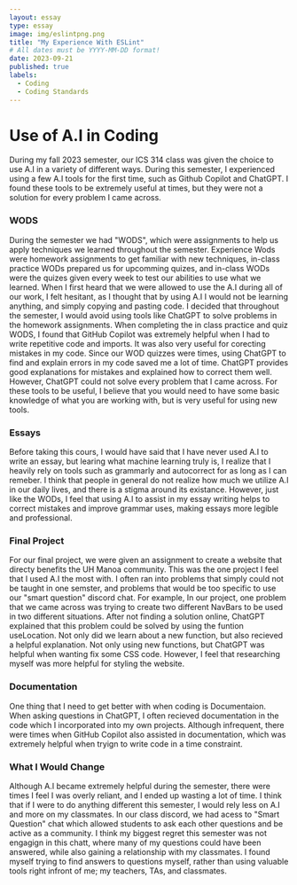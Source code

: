 ```yaml
---
layout: essay
type: essay
image: img/eslintpng.png
title: "My Experience With ESLint"
# All dates must be YYYY-MM-DD format!
date: 2023-09-21
published: true
labels:
  - Coding
  - Coding Standards
---
```

<h1> Use of A.I in Coding </h1>
<p> 
  During my fall 2023 semester, our ICS 314 class was given the choice to use A.I in a variety of different ways. During this semester, I experienced using a few A.I tools for 
the first time, such as Github Copilot and ChatGPT. I found these tools to be extremely useful at times, but they were not a solution for every problem I came across.
</p>

<h3> WODS </h3>
<p> During the semester we had "WODS", which were assignments to help us apply techniques we learned throughout the semester. Experience Wods were 
  homework assignments to get familiar with new techniques, in-class practice WODs prepared us for upcomming quizes, and in-class WODs were the quizes given every week
to test our abilities to use what we learned. When I first heard that we were allowed to use the A.I during all of our work, I felt hesitant, as I thought that by using A.I
  I would not be learning anything, and simply copying and pasting code. I decided that throughout the semester, I would avoid using tools like ChatGPT to solve problems in the homework assignments. When completing the in class practice and quiz WODS, I found that GitHub Copilot was extremely helpful when I had to write repetitive code and imports. It was also very useful for corecting mistakes in my code. Since our WOD quizzes were times, using ChatGPT to find and explain errors in my code saved me a lot of time. ChatGPT provides good explanations for mistakes and explained how to correct them well. However, ChatGPT could not solve every problem that I came across. For these tools to be useful, I believe that you would need to have some basic knowledge of what you are working with, but is very useful for using new tools.
</p>

<h3> Essays </h3>
<p> Before taking this cours, I would have said that I have never used A.I to write an essay, but learing what machine learning truly is, I realize that I heavily rely on tools such as grammarly and autocorrect for as long as I can remeber. I think that people in general do not realize how much we utilize A.I in our daily lives, and there is a stigma around its existance. However, just like the WODs, I feel that using A.I to assist in my essay writing helps to correct mistakes and improve grammar uses, making essays more legible and professional. 
</p>

<h3> Final Project </h3>
<p> For our final project, we were given an assignment to create a website that directy benefits the UH Manoa community. This was the one project I feel that I used A.I the most with. I often ran into problems that simply could not be taught in one semster, and problems that would be too specific to use our "smart question" discord chat. For example, In our project, one problem that we came across was trying to create two different NavBars to be used in two different situations. After not finding a solution online, ChatGPT explained that this problem could be solved by using the funtion useLocation. Not only did we learn about a new function, but also recieved a helpful explanation. Not only using new functions, but ChatGPT was helpful when wanting fix some CSS code. However, I feel that researching myself was more helpful for styling the website. 
</p>
<h3> Documentation </h3>
<p> One thing that I need to get better with when coding is Documentaion. When asking questions in ChatGPT, I often recieved documentation in the code which I incorporated into my own projects. Although infrequent, there were times when GitHub Copilot also assisted in documentation, which was extremely helpful when tryign to write code in a time constraint. 
</p>

<h3> What I Would Change</h3>
<p> Although A.I became extremely helpful during the semester, there were times I feel I was overly reliant, and I ended up wasting a lot of time. I think that if I were to do anything different this semester, I would rely less on A.I and more on my classmates. In our class discord, we had acess to "Smart Question" chat which allowed students to ask each other questions and be active as a community. I think my biggest regret this semester was not engagign in this chatt, where many of my questions could have been answered, while also gaining a relationship with my classmates. I found myself trying to find answers to questions myself, rather than using valuable tools right infront of me; my teachers, TAs, and classmates.</p>
